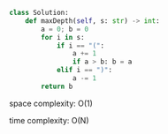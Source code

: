 ```python
class Solution:
    def maxDepth(self, s: str) -> int:
        a = 0; b = 0
        for i in s:
            if i == "(":
                a += 1
                if a > b: b = a
            elif i == ")":
                a -= 1
        return b
```

space complexity: O(1)

time complexity: O(N)